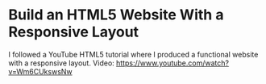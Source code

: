 # Build an HTML5 Website With a Responsive Layout
 I followed a YouTube HTML5 tutorial where I produced a functional website with a responsive layout.
Video: https://www.youtube.com/watch?v=Wm6CUkswsNw
